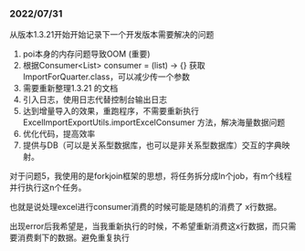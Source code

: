 
### 2022/07/31
从版本1.3.21开始开始记录下一个开发版本需要解决的问题

1. poi本身的内存问题导致OOM (重要)
2. 根据Consumer<List<ImportForQuarter>> consumer = (list) -> {} 获取ImportForQuarter.class，可以减少传一个参数
3. 需要重新整理1.3.21 的文档
4. 引入日志，使用日志代替控制台输出日志
5. 达到增量导入的效果，重跑程序，不需要重新执行 ExcelImportExportUtils.importExcelConsumer 方法，解决海量数据问题
6. 优化代码，提高效率
7. 提供与DB（可以是关系型数据库，也可以是非关系型数据库）交互的字典映射。

对于问题5，我使用的是forkjoin框架的思想，将任务拆分成ln个job，有m个线程并行执行这n个任务。

也就是说处理excel进行consumer消费的时候可能是随机的消费了 x行数据。

出现error后我希望是，当我重新执行的时候，不希望重新消费这x行数据，而只需要消费剩下的数据。避免重复执行


